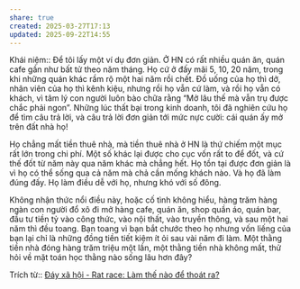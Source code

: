 ```yaml
---
share: true
created: 2025-03-27T17:13
updated: 2025-09-22T14:55
---
```

Khái niệm:: 
Để tôi lấy một ví dụ đơn giản. Ở HN có rất nhiều quán ăn, quán cafe gần như bất tử theo năm tháng. Họ cứ ở đấy mãi 5, 10, 20 năm, trong khi những quán khác rầm rộ một hai năm rồi chết. Đồ uống của họ thì dở, nhân viên của họ thì kênh kiệu, nhưng rồi họ vẫn cứ làm, và rồi họ vẫn có khách, vì tâm lý con người luôn bào chữa rằng “Mở lâu thế mà vẫn trụ được chắc phải ngon”. Những lúc thất bại trong kinh doanh, tôi đã nghiên cứu họ để tìm câu trả lời, và câu trả lời đơn giản tới mức nực cười: cái quán ấy mở trên đất nhà họ!

Họ chẳng mất tiền thuê nhà, mà tiền thuê nhà ở HN là thứ chiếm một mục rất lớn trong chi phí. Một số khác lại được cho cục vốn rất to để đốt, và cứ thế đốt từ năm này qua năm khác mà chẳng hết. Họ tồn tại được đơn giản là vì họ có thể sống qua cả năm mà chả cần mống khách nào. Và họ đã làm đúng đấy. Họ làm điều dễ với họ, nhưng khó với số đông.

Không nhận thức nổi điều này, hoặc cố tình không hiểu, hàng trăm hàng ngàn con người đổ xô đi mở hàng cafe, quán ăn, shop quần áo, quán bar, đầu tư tiền tỷ vào công thức, vào nội thất, vào truyền thông, và sau một hai năm thì đều toang. Bạn toang vì bạn bắt chước theo họ nhưng vốn liếng của bạn lại chỉ là những đồng tiền tiết kiệm ít ỏi sau vài năm đi làm. Một thằng tiền nhà đóng hàng trăm triệu một lần, một thằng tiền nhà không mất, thử hỏi về mặt toán học thằng nào sống lâu hơn đây?

Trích từ:: [Đáy xã hội - Rat race: Làm thế nào để thoát ra?](https://bachhoavienvong.substack.com/p/ay-xa-hoi-rat-race-lam-the-nao-e)
